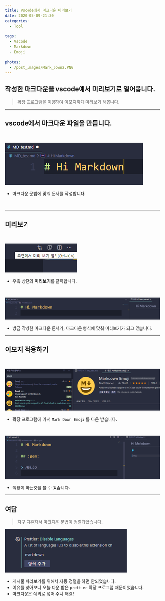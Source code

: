 ```yaml
---
title: Vscode에서 마크다운 미리보기
date: 2020-05-09-21:30
categories:
  - Tool

tags:
  - Vscode
  - Markdown
  - Emoji

photos:
  - /post_images/Mark_down2.PNG
---
```


## 작성한 마크다운을 vscode에서 미리보기로 열어봅니다.
> 확장 프로그램을 이용하여 이모지까지 미리보기 해봅니다.

---

## vscode에서 마크다운 파일을 만듭니다.

<br>


![imgaes](/post_images/Mark_down0.PNG)

- 마크다운 문법에 맞춰 문서를 작성합니다.

<br>

---

## 미리보기

<br>

![imgaes](/post_images/Mark_down1.PNG)

- 우측 상단의 **미리보기**를 클릭합니다.

<br>

![imgaes](/post_images/Mark_down2.PNG)

- 방금 작성한 마크다운 문서가, 마크다운 형식에 맞춰 미리보기가 되고 있습니다.

---

## 이모지 적용하기

<br>


![imgaes](/post_images/Mark_down3.PNG)

- 확장 프로그램에 가서 `Mark Down Emoji` 를 다운 받습니다.

<br>

![imgaes](/post_images/Mark_down4.PNG)

- 적용이 되는것을 볼 수 있습니다.

---

## 여담
> 자꾸 지혼자서 마크다운 문법이 정렬되었습니다.

![imgaes](/post_images/Mark_down5.PNG)

* 게시물 미리보기를 위해서 자동 정렬을 하면 안되었습니다.
* 이유를 찾아보니 오늘 다운 받은 `prettier` 확장 프로그램 때문이었습니다.
* 마크다운은 예외로 넣어 주니 해결!
